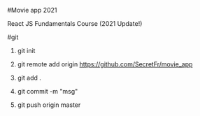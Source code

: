 #Movie app 2021

React JS Fundamentals Course (2021 Update!)

#git
1. git init
2. git remote add origin https://github.com/SecretFr/movie_app

3. git add .
4. git commit -m "msg"
5. git push origin master